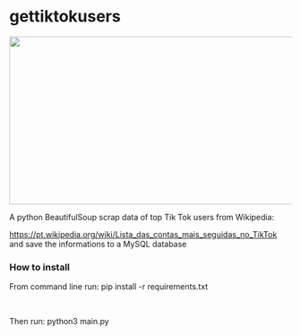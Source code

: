 # gettiktokusers

<div align="center">
  <img src="https://img.freepik.com/free-vector/tiktok-banner-with-watercolor-splatter_69286-194.jpg?w=740&t=st=1661396189~exp=1661396789~hmac=4c8503a379fdd1fd3e7fa51635a34d033dddaa8f7735a0d90d8493300d5ba958" width="600" height="300"/>
</div>

<div>
<p>A python BeautifulSoup scrap data of top Tik Tok users from Wikipedia:
</p>
<p>

<a href="https://pt.wikipedia.org/wiki/Lista_das_contas_mais_seguidas_no_TikTok" target="_blank" rel="noreferrer">https://pt.wikipedia.org/wiki/Lista_das_contas_mais_seguidas_no_TikTok
</a> <br>
and save the informations to a MySQL database
</p>
</div>
<div>
<h3>
How to install
</h3>
<p>From command line run: pip install -r requirements.txt</p> <br>
<p>Then run: python3 main.py</p>

</div>

